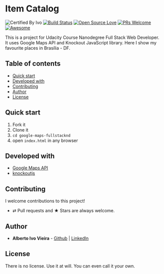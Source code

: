 # Item Catalog


![Certified By Ivo](https://img.shields.io/badge/Certified%20By-Ivo-blue.svg)
[![Build Status](https://semaphoreapp.com/api/v1/projects/d4cca506-99be-44d2-b19e-176f36ec8cf1/128505/shields_badge.svg)](https://semaphoreapp.com/boennemann/badges)
[![Open Source Love](https://badges.frapsoft.com/os/v2/open-source.svg?v=102)](https://github.com/ellerbrock/open-source-badge/)
[![PRs Welcome](https://img.shields.io/badge/PRs-welcome-brightgreen.svg?style=flat-square)](http://makeapullrequest.com)
[![Awesome](https://cdn.rawgit.com/sindresorhus/awesome/d7305f38d29fed78fa85652e3a63e154dd8e8829/media/badge.svg)](https://github.com/sindresorhus/awesome)


This is a project for Udacity Course Nanodegree Full Stack Web Developer. It uses Google Maps API and Knockout JavaScript library. Here I show my favourite places in Brasília - DF.

## Table of contents

-   [Quick start](#quick-start)
-   [Developed with](#developed-with)
-   [Contributing](#contributing)
-   [Author](#author)
-   [License](#license)

## Quick start

1. Fork it
2. Clone it
3. `cd google-maps-fullstacknd`
4. open `index.html` in any browser

## Developed with

* [Google Maps API](https://developers.google.com/maps/documentation/javascript/tutorial)
* [knockoutjs](https://knockoutjs.com/documentation/introduction.html)

## Contributing

I welcome contributions to this project!

-   ⇄ Pull requests and ★ Stars are always welcome.

## Author

* **Alberto Ivo Vieira** - [Github](https://github.com/albertoivo) | [LinkedIn](https://www.linkedin.com/in/alberto-ivo-vieira/)

## License

There is no license. Use it at will. You can even call it your own.